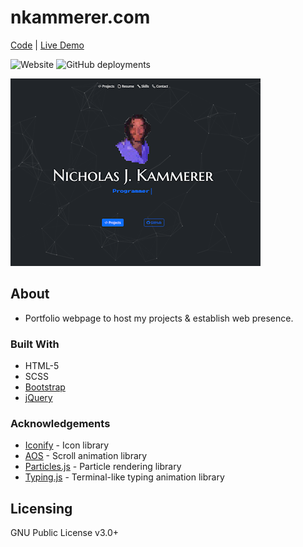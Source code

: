 # nkammerer.com
[Code](https://github.com/nxrada/nkammerer.com)  |  [Live Demo](https://www.nkammerer.com)

![Website](https://img.shields.io/website?url=https%3A%2F%2Fwww.nkammerer.com) 
![GitHub deployments](https://img.shields.io/github/deployments/nxrada/nkammerer.com/github-pages?style=plastic&logo=github)



![Landing page screenshot.](assets/img/projects/portfolio-sc.png)

## About 
- Portfolio webpage to host my projects & establish web presence.

### Built With

- HTML-5
- SCSS
- [Bootstrap](https://getbootstrap.com)
- [jQuery](https://jquery.com)

### Acknowledgements
 
- [Iconify](https://iconify.design/) -  Icon library
- [AOS](https://github.com/michalsnik/aos) - Scroll animation library
- [Particles.js]() - Particle rendering library
- [Typing.js]() - Terminal-like typing animation library


## Licensing 

GNU Public License v3.0+
